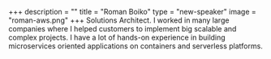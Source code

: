 +++
description = ""
title = "Roman Boiko"
type = "new-speaker"
image = "roman-aws.png"
+++
Solutions Architect. I worked in many large companies where I helped customers to implement big scalable and complex projects. I have a lot of hands-on experience in building microservices oriented applications on containers and serverless platforms.